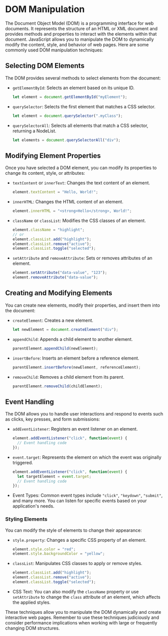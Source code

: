 # DOM Manipulation

The Document Object Model (DOM) is a programming interface for web documents. It represents the structure of an HTML or XML document and provides methods and properties to interact with the elements within that document. JavaScript allows you to manipulate the DOM to dynamically modify the content, style, and behavior of web pages. Here are some commonly used DOM manipulation techniques:

## Selecting DOM Elements

The DOM provides several methods to select elements from the document:

- `getElementById`: Selects an element based on its unique ID.

  ```javascript
  let element = document.getElementById("myElement");
  ```

- `querySelector`: Selects the first element that matches a CSS selector.

  ```javascript
  let element = document.querySelector(".myClass");
  ```

- `querySelectorAll`: Selects all elements that match a CSS selector, returning a NodeList.

  ```javascript
  let elements = document.querySelectorAll("div");
  ```

## Modifying Element Properties

Once you have selected a DOM element, you can modify its properties to change its content, style, or attributes:

- `textContent` or `innerText`: Changes the text content of an element.

  ```javascript
  element.textContent = "Hello, World!";
  ```

- `innerHTML`: Changes the HTML content of an element.

  ```javascript
  element.innerHTML = "<strong>Hello</strong>, World!";
  ```

- `className` or `classList`: Modifies the CSS classes of an element.

  ```javascript
  element.className = "highlight";
  // or
  element.classList.add("highlight");
  element.classList.remove("active");
  element.classList.toggle("selected");
  ```

- `setAttribute` and `removeAttribute`: Sets or removes attributes of an element.

  ```javascript
  element.setAttribute("data-value", "123");
  element.removeAttribute("data-value");
  ```

## Creating and Modifying Elements

You can create new elements, modify their properties, and insert them into the document:

- `createElement`: Creates a new element.

  ```javascript
  let newElement = document.createElement("div");
  ```

- `appendChild`: Appends a child element to another element.

  ```javascript
  parentElement.appendChild(newElement);
  ```

- `insertBefore`: Inserts an element before a reference element.

  ```javascript
  parentElement.insertBefore(newElement, referenceElement);
  ```

- `removeChild`: Removes a child element from its parent.
  
  ```javascript
  parentElement.removeChild(childElement);
  ```

## Event Handling

The DOM allows you to handle user interactions and respond to events such as clicks, key presses, and form submissions:

- `addEventListener`: Registers an event listener on an element.
  
  ```javascript
  element.addEventListener("click", function(event) {
    // Event handling code
  });
  ```

- `event.target`: Represents the element on which the event was originally triggered.

  ```javascript
  element.addEventListener("click", function(event) {
    let targetElement = event.target;
    // Event handling code
  });
  ```

- Event Types: Common event types include `"click"`, `"keydown"`, `"submit"`, and many more. You can listen for specific events based on your application's needs.

### Styling Elements

You can modify the style of elements to change their appearance:

- `style.property`: Changes a specific CSS property of an element.

  ```javascript
  element.style.color = "red";
  element.style.backgroundColor = "yellow";
  ```

- `classList`: Manipulates CSS classes to apply or remove styles.

  ```javascript
  element.classList.add("highlight");
  element.classList.remove("active");
  element.classList.toggle("selected");
  ```

- CSS Text: You can also modify the `className` property or use `setAttribute` to change the `class` attribute of an element, which affects the applied styles.

These techniques allow you to manipulate the DOM dynamically and create interactive web pages. Remember to use these techniques judiciously and consider performance implications when working with large or frequently changing DOM structures.
